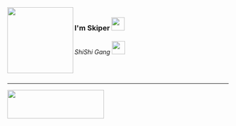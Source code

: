 <img src="https://cdn.discordapp.com/attachments/1182478334949601411/1193011168806191165/1685b9519273959cb9767f7dacc6978b.jpg?ex=65ab293b&is=6598b43b&hm=7a80c2820857ec6422cc27c02ce62941178d54b371e4953d4eef62e2352b9477&" align="left" width="150" height="150">
<h3>I'm Skiper <img src="https://cdn.discordapp.com/emojis/1186668160590565456.gif?v=1" width="30"></h3>
<h6>ShiShi Gang <img src="https://cdn.discordapp.com/emojis/894771957977985024.gif?v=1" width="30"></h6>
<br>
<hr>
<img src="https://cdn.discordapp.com/attachments/1182478334949601411/1193032264611790928/81_sin_titulo_20240105212400.png?ex=65ab3ce1&is=6598c7e1&hm=b142b677d9e3d071bdf77df0dcc06338aa5f31ec395d4ad7757354a27a5ec218&" width="220" height="65">
<br>

